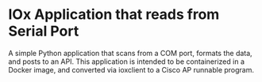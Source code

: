 # IOx Application that reads from Serial Port
A simple Python application that scans from a COM port, formats the data, and posts to an API.
This application is intended to be containerized in a Docker image, and converted via ioxclient to a Cisco AP runnable program.